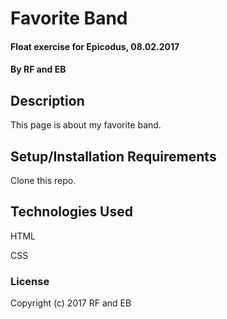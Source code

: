 # Favorite Band

#### Float exercise for Epicodus, 08.02.2017

#### By RF and EB

## Description

This page is about my favorite band.

## Setup/Installation Requirements

Clone this repo.

## Technologies Used
HTML

CSS

### License

Copyright (c) 2017 RF and EB
